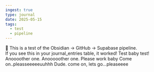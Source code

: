 ```yaml
---
ingest: true
type: journal
date: 2025-05-15
tags:
  - test
  - pipeline
---
```


🚀 This is a test of the Obsidian → GitHub → Supabase pipeline.  
If you see this in your journal_entries table, it worked!
Test baby test! Anoooother one.
Anooooother one. Please work baby
Come on..pleasseeeeeuuhhh
Dude. come on, lets go...pleaseeee
